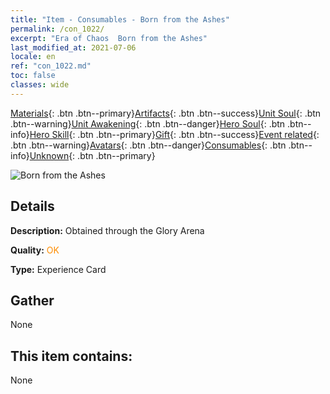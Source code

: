 ```yaml
---
title: "Item - Consumables - Born from the Ashes"
permalink: /con_1022/
excerpt: "Era of Chaos  Born from the Ashes"
last_modified_at: 2021-07-06
locale: en
ref: "con_1022.md"
toc: false
classes: wide
---
```

 [Materials](/Items/){: .btn .btn--primary}[Artifacts](/Items/Artifacts/){: .btn .btn--success}[Unit Soul](/Items/UnitSoul/){: .btn .btn--warning}[Unit Awakening](/Items/UnitAwakening/){: .btn .btn--danger}[Hero Soul](/Items/HeroSoul/){: .btn .btn--info}[Hero Skill](/Items/HeroSkill/){: .btn .btn--primary}[Gift](/Items/Gift/){: .btn .btn--success}[Event related](/Items/Events/){: .btn .btn--warning}[Avatars](/Items/Avatars/){: .btn .btn--danger}[Consumables](/Items/Consumables/){: .btn .btn--info}[Unknown](/Items/Unknown/){: .btn .btn--primary}

 ![Born from the Ashes](/images/a/avatarFrame_76.png)

## Details
 **Description:** Obtained through the Glory Arena

 **Quality:** <span style="color: #FF8C00">OK</span>

 **Type:** Experience Card

## Gather

  None

## This item contains:

  None

